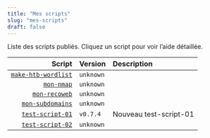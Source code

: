```yaml
---
title: "Mes scripts"
slug: "mes-scripts"
draft: false
---
```


Liste des scripts publiés. Cliquez un script pour voir l’aide détaillée.

| Script | Version | Description |
|-------:|:--------|:------------|
| [`make-htb-wordlist`](/mes-scripts/make-htb-wordlist/) | `unknown` |  |
| [`mon-nmap`](/mes-scripts/mon-nmap/) | `unknown` |  |
| [`mon-recoweb`](/mes-scripts/mon-recoweb/) | `unknown` |  |
| [`mon-subdomains`](/mes-scripts/mon-subdomains/) | `unknown` |  |
| [`test-script-01`](/mes-scripts/test-script-01/) | `v0.7.4` | Nouveau test-script-01 |
| [`test-script-02`](/mes-scripts/test-script-02/) | `unknown` |  |